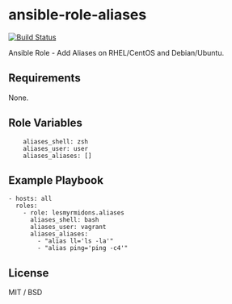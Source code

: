 ansible-role-aliases
====================

[![Build
Status](https://travis-ci.org/lesmyrmidons/ansible-role-aliases.svg?branch=master)](https://travis-ci.org/lesmyrmidons/ansible-role-aliases)

Ansible Role - Add Aliases on RHEL/CentOS and Debian/Ubuntu.

## Requirements

None.

## Role Variables

		aliases_shell: zsh
		aliases_user: user
		aliases_aliases: []

## Example Playbook

    - hosts: all
      roles:
        - role: lesmyrmidons.aliases
          aliases_shell: bash
          aliases_user: vagrant
          aliases_aliases:
            - "alias ll='ls -la'"
            - "alias ping='ping -c4'"

## License

MIT / BSD
